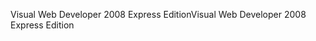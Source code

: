 <span data-ttu-id="83562-101">Visual Web Developer 2008 Express Edition</span><span class="sxs-lookup"><span data-stu-id="83562-101">Visual Web Developer 2008 Express Edition</span></span>